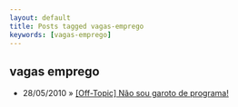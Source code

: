 ```yaml
---
layout: default
title: Posts tagged vagas-emprego
keywords: [vagas-emprego]
---
```

<h2 class="category">vagas emprego</h2>
<ul class="posts">
<li>
<p>
<span class="date">28/05/2010</span> &raquo; 
<a href="/blog/off-topic-nao-sou-garoto-de-programa">[Off-Topic] Não sou garoto de programa!</a>
</p>
</li> 
</ul>
